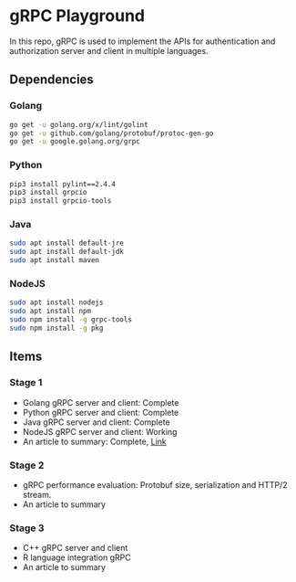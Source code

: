 # gRPC Playground

In this repo, gRPC is used to implement the APIs for authentication and authorization server and client in multiple languages.

## Dependencies

### Golang

```bash
go get -u golang.org/x/lint/golint
go get -u github.com/golang/protobuf/protoc-gen-go
go get -u google.golang.org/grpc
```

### Python

```bash
pip3 install pylint==2.4.4
pip3 install grpcio
pip3 install grpcio-tools
```

### Java

```bash
sudo apt install default-jre
sudo apt install default-jdk
sudo apt install maven
```

### NodeJS

```bash
sudo apt install nodejs
sudo apt install npm
sudo npm install -g grpc-tools
sudo npm install -g pkg
```

## Items

### Stage 1

- Golang gRPC server and client: Complete
- Python gRPC server and client: Complete
- Java gRPC server and client: Complete
- NodeJS gRPC server and client: Working
- An article to summary: Complete, [Link](https://weihuacern.github.io/2020/02/20/GRPC_BASIC_AND_EXAMPLES)

### Stage 2

- gRPC performance evaluation: Protobuf size, serialization and HTTP/2 stream.
- An article to summary

### Stage 3

- C++ gRPC server and client
- R language integration gRPC
- An article to summary
